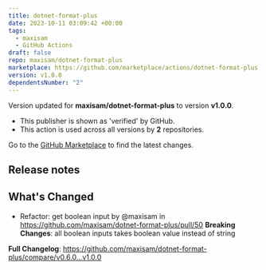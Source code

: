 ```yaml
---
title: dotnet-format-plus
date: 2023-10-11 03:09:42 +00:00
tags:
  - maxisam
  - GitHub Actions
draft: false
repo: maxisam/dotnet-format-plus
marketplace: https://github.com/marketplace/actions/dotnet-format-plus
version: v1.0.0
dependentsNumber: "2"
---
```



Version updated for **maxisam/dotnet-format-plus** to version **v1.0.0**.
- This publisher is shown as 'verified' by GitHub.
- This action is used across all versions by **2** repositories.

Go to the [GitHub Marketplace](https://github.com/marketplace/actions/dotnet-format-plus) to find the latest changes.

## Release notes

## What's Changed
* Refactor: get boolean input by @maxisam in https://github.com/maxisam/dotnet-format-plus/pull/50
**Breaking Changes**: all boolean inputs takes boolean value instead of string 

**Full Changelog**: https://github.com/maxisam/dotnet-format-plus/compare/v0.6.0...v1.0.0
